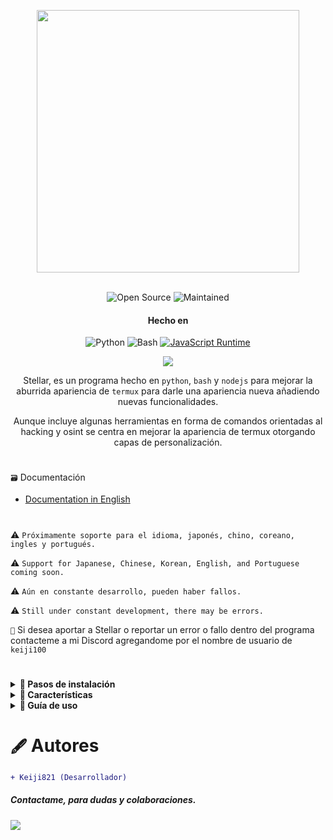 <p align= "center"> <kbd> <img  src="https://i.pinimg.com/originals/02/87/d3/0287d3ba8b3330fca99f69e2001d3168.gif?semt=ais_hybrid&w=740"width="420"> </kbd><br><br>

<div align="center">

![Open Source](https://img.shields.io/badge/Open_Source-3DA639?style=for-the-badge&logo=open-source-initiative&logoColor=white) ![Maintained](https://img.shields.io/badge/Mentenido%20(Sí)-2ea44f?style=for-the-badge)

<h4>Hecho en</h4>

![Python](https://img.shields.io/badge/Python-3776AB?style=for-the-badge&logo=python&logoColor=white)
![Bash](https://img.shields.io/badge/Shell_Script-121011?style=for-the-badge&logo=gnu-bash&logoColor=white)
[![JavaScript Runtime](https://img.shields.io/badge/JavaScript_Runtime-Node.js-yellow?style=for-the-badge&logo=javascript&logoColor=white&color=f7df1e&labelColor=000000)](https://nodejs.org/)


</div>

<div align="center">
    <img src="https://img.shields.io/badge/Stellar-6C00FF?style=for-the-badge&logo=stellar&logoColor=white&labelColor=121212"><br>
    <strong></strong>
  </div>

<div align="center">

Stellar, es un programa hecho en `python`, `bash` y `nodejs` para mejorar la aburrida apariencia de `termux` para darle una apariencia nueva añadiendo nuevas funcionalidades.

Aunque incluye algunas herramientas en forma de comandos orientadas al hacking y osint se centra en mejorar la apariencia de termux otorgando capas de personalización.

</div>

#

`🗃️` Documentación

- [Documentation in English](https://github.com/Keiji821/Stellar/blob/master/README_English.md)

#

⚠️ `Próximamente soporte para el idioma, japonés, chino, coreano, ingles y portugués.`

⚠️ `Support for Japanese, Chinese, Korean, English, and Portuguese coming soon.`

⚠️ `Aún en constante desarrollo, pueden haber fallos.`

⚠️ `Still under constant development, there may be errors.`

`📌` Si desea aportar a Stellar o reportar un error o fallo dentro del programa contacteme a mi Discord agregandome por el nombre de usuario de `keiji100`

#

<details>
<summary><b>🔖 Pasos de instalación</b></summary>

##### Para instalar Stellar debe seguir los siguientes pasos:

```shell script
git clone https://github.com/Keiji821/Stellar
```

```shell script
cd Stellar
```

```shell script
bash install.sh
```

##### Luego de ejecutar el `bash install.sh` todo se instalará automáticamente ¡asegurese de tener una buena conexión a internet para la correcta instalación! luego de haberse instalado Stellar su sesión de Termux de reiniciará, es recomendable que cierres Termux luego de instalar Stellar para que funcione correctamente `TOR`

</details>

<details>
<summary><b>📑 Características</b></summary>

##### Stellar OS ofrece una selección de comandos, orientados al osint y hacking, estos comandos son de uso opcional el propósito principal de este proyecto es darle una nueva cara a termux sin necesidad de nada complejo, los comandos (scripts) que incluye Stellar OS son los siguientes:
  

#### `🔧` Sistema
| Comando       | Descripción |  
|--------------|-------------|  
| `reload`     | Recarga el banner del sistema. |  
| `ui`         | Personaliza el banner y sus colores. |  
| `uninstall`  | Desinstala Stellar por completo. |  
| `update`     | Actualiza Stellar desde GitHub. |  
| `bash`       | Reinicia la sesión de terminal. |  
| `history -c` | Elimina el historial de comandos de la terminal. |  
| `reset`      | Restablece la terminal a su estado inicial. |  
| `my`         | Muestra tu perfil de Stellar. |  
| `userconf`   | Configura tu perfil de Stellar. |  

#### `🛠️` Utilidades
| Comando          | Descripción |  
|-----------------|-------------|  
| `ia`            | Servicio de IA con API gratuita. |  
| `ia-image`      | Generador de imágenes con IA. |  
| `traductor`     | Traducción en tiempo real. |  
| `myip`          | Muestra tu IP pública. |  
| `passwordgen`   | Genera contraseñas seguras. |  
| `encrypt-file`  | Encripta archivos. |  

#### `📡` OSINT (Búsqueda de información)  
| Comando          | Descripción |  
|-----------------|-------------|  
| `ipinfo`        | Obtiene información de una IP. |  
| `urlinfo`       | Analiza URLs. |  
| `userfinder`    | Busca usuarios en múltiples plataformas. |  
| `phoneinfo`     | Obtiene información de un número telefónico. |  
| `metadatainfo`  | Extrae metadatos de archivos. |  
| `emailsearch`   | Búsqueda de correos electrónicos. |  

#### `📱` Discord
| Comando               | Descripción |  
|----------------------|-------------|  
| `userinfo`           | Obtiene información de un usuario (ID). |  
| `serverinfo`         | Obtiene información de un servidor (ID). |  
| `searchinvites`      | Busca invitaciones de Discord. |  
| `inviteinfo`         | Analiza enlaces de invitación. |  
| `role-mapper`        | Mapea roles usando el ID del servidor. |  
| `mutual-servers`     | Verifica servidores en común entre usuarios. |  
| `webhook-mass-spam`  | Envía mensajes masivos a un webhook. |  
| `mass-delete-channels` | Elimina canales masivamente (en servidores propios). |  

#### `📸` Instagram OSINT 
| Comando          | Descripción |  
|-----------------|-------------|  
| `profileinfo`   | Extrae metadatos de perfiles de Instagram. |  

#### `🛡️` Pentesting 
| Comando       | Descripción |  
|--------------|-------------|  
| `ddos`       | Realiza un ataque DDoS (IP + puerto). |  
| `tunnel`     | Expone una imagen que captura la IP del visitante. |  

##### Stellar también incluye en segundo plano una capa de protección con `TOR` ejecutándose en todo momento en su termux para su anonimato.

</details>

<details>
<summary><b>📄 Guía de uso</b></summary>

##### El uso es simple, se instala y empiece a usar su termux como normalmente lo hace y con el comando `ui` puede modificar aspectos del banner ya sea hacer que se muestre el arte ascii que usted desee así como ponerle color y también un fondo ya sea de color blanco o cualquier otro.

##### El comando `ui` también permite modificar el tema de termux el tema de fondo ya sea para cambiar el fondo oscuro que tiene por uno blanco o azul.

</details>

#

# `🖋️` Autores

```diff
+ Keiji821 (Desarrollador)
```

##### Contactame, para dudas y colaboraciones.

<p align="left">
  <a href="https://discord.com/users/983476283491110932">
<img src="https://img.shields.io/badge/Discord-Keiji-%235865F2?style=for-the-badge&logo=discord&logoColor=white">
  </a>
</p>